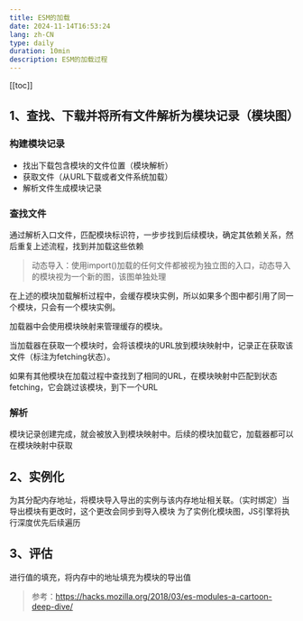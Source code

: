 ```yaml
---
title: ESM的加载
date: 2024-11-14T16:53:24
lang: zh-CN
type: daily
duration: 10min
description: ESM的加载过程
---
```


[[toc]]

## 1、查找、下载并将所有文件解析为模块记录（模块图）

### 构建模块记录

 - 找出下载包含模块的文件位置（模块解析）
 - 获取文件（从URL下载或者文件系统加载）
 - 解析文件生成模块记录

### 查找文件

通过解析入口文件，匹配模块标识符，一步步找到后续模块，确定其依赖关系，然后重复上述流程，找到并加载这些依赖

> 动态导入：使用import()加载的任何文件都被视为独立图的入口，动态导入的模块视为一个新的图，该图单独处理

在上述的模块加载解析过程中，会缓存模块实例，所以如果多个图中都引用了同一个模块，只会有一个模块实例。

加载器中会使用模块映射来管理缓存的模块。

当加载器在获取一个模块时，会将该模块的URL放到模块映射中，记录正在获取该文件（标注为fetching状态）。

如果有其他模块在加载过程中查找到了相同的URL，在模块映射中匹配到状态fetching，它会跳过该模块，到下一个URL

### 解析
模块记录创建完成，就会被放入到模块映射中。后续的模块加载它，加载器都可以在模块映射中获取

## 2、实例化

为其分配内存地址，将模块导入导出的实例与该内存地址相关联。（实时绑定）当导出模块有更改时，这个更改会同步到导入模块
为了实例化模块图，JS引擎将执行深度优先后续遍历

## 3、评估

进行值的填充，将内存中的地址填充为模块的导出值

> 参考：https://hacks.mozilla.org/2018/03/es-modules-a-cartoon-deep-dive/